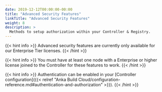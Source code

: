 ```yaml
---
date: 2019-12-12T00:00:00-00:00
title: "Advanced Security Features"
linkTitle: "Advanced Security Features"
weight: 8
description: >
  Methods to setup authorization within your Controller & Registry.
---
```


{{< hint info >}}
Advanced security features are currently only available for our Enterprise Tier licenses.
{{< /hint >}}

{{< hint info >}}
You must have at least one node with a Enterprise or higher license joined to the Controller for these features to work.
{{< /hint >}}

{{< hint info >}}
Authentication can be enabled in your [Controller configuration]({{< relref "Anka Build Cloud/configuration-reference.md#authentication-and-authorization" >}}).
{{< /hint >}}